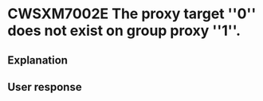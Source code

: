 # CWSXM7002E The proxy target ''0'' does not exist on group proxy ''1''.

## Explanation

## User response